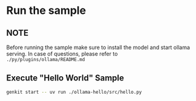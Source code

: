 # Run the sample

## NOTE
Before running the sample make sure to install the model and start ollama serving.
In case of questions, please refer to `./py/plugins/ollama/README.md`

## Execute "Hello World" Sample

```bash
genkit start -- uv run ./ollama-hello/src/hello.py
```
